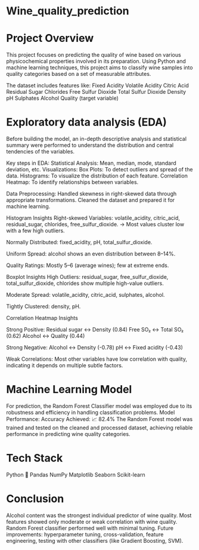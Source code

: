 # Wine_quality_prediction

# Project Overview
This project focuses on predicting the quality of wine based on various physicochemical properties involved in its preparation. Using Python and machine learning techniques, this project aims to classify wine samples into quality categories based on a set of measurable attributes.

The dataset includes features like:
Fixed Acidity
Volatile Acidity
Citric Acid
Residual Sugar
Chlorides
Free Sulfur Dioxide
Total Sulfur Dioxide
Density
pH
Sulphates
Alcohol
Quality (target variable)

# Exploratory data analysis (EDA)
Before building the model, an in-depth descriptive analysis and statistical summary were performed to understand the distribution and central tendencies of the variables.

Key steps in EDA:
Statistical Analysis: Mean, median, mode, standard deviation, etc.
Visualizations:
Box Plots: To detect outliers and spread of the data.
Histograms: To visualize the distribution of each feature.
Correlation Heatmap: To identify relationships between variables.

Data Preprocessing:
Handled skewness in right-skewed data through appropriate transformations.
Cleaned the dataset and prepared it for machine learning.

Histogram Insights
Right-skewed Variables:
volatile_acidity, citric_acid, residual_sugar, chlorides, free_sulfur_dioxide.
→ Most values cluster low with a few high outliers.

Normally Distributed:
fixed_acidity, pH, total_sulfur_dioxide.

Uniform Spread:
alcohol shows an even distribution between 8–14%.

Quality Ratings:
Mostly 5–6 (average wines); few at extreme ends.

Boxplot Insights
High Outliers:
residual_sugar, free_sulfur_dioxide, total_sulfur_dioxide, chlorides show multiple high-value outliers.

Moderate Spread:
volatile_acidity, citric_acid, sulphates, alcohol.

Tightly Clustered:
density, pH.

Correlation Heatmap Insights

Strong Positive:
Residual sugar ↔ Density (0.84)
Free SO₂ ↔ Total SO₂ (0.62)
Alcohol ↔ Quality (0.44)

Strong Negative:
Alcohol ↔ Density (-0.78)
pH ↔ Fixed acidity (-0.43)

Weak Correlations:
Most other variables have low correlation with quality, indicating it depends on multiple subtle factors.

# Machine Learning Model
For prediction, the Random Forest Classifier model was employed due to its robustness and efficiency in handling classification problems.
Model Performance:
Accuracy Achieved: 📈 82.4%
The Random Forest model was trained and tested on the cleaned and processed dataset, achieving reliable performance in predicting wine quality categories.

# Tech Stack
Python 🐍
Pandas
NumPy
Matplotlib
Seaborn
Scikit-learn

# Conclusion
Alcohol content was the strongest individual predictor of wine quality.
Most features showed only moderate or weak correlation with wine quality.
Random Forest classifier performed well with minimal tuning.
Future improvements: hyperparameter tuning, cross-validation, feature engineering, testing with other classifiers (like Gradient Boosting, SVM).
